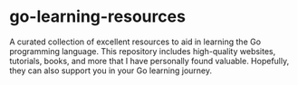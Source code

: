 # go-learning-resources
A curated collection of excellent resources to aid in learning the Go programming language. This repository includes high-quality websites, tutorials, books, and more that I have personally found valuable. Hopefully, they can also support you in your Go learning journey.
